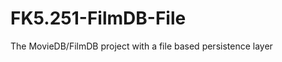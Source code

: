 FK5.251-FilmDB-File
====================

The MovieDB/FilmDB project with a file based persistence layer

